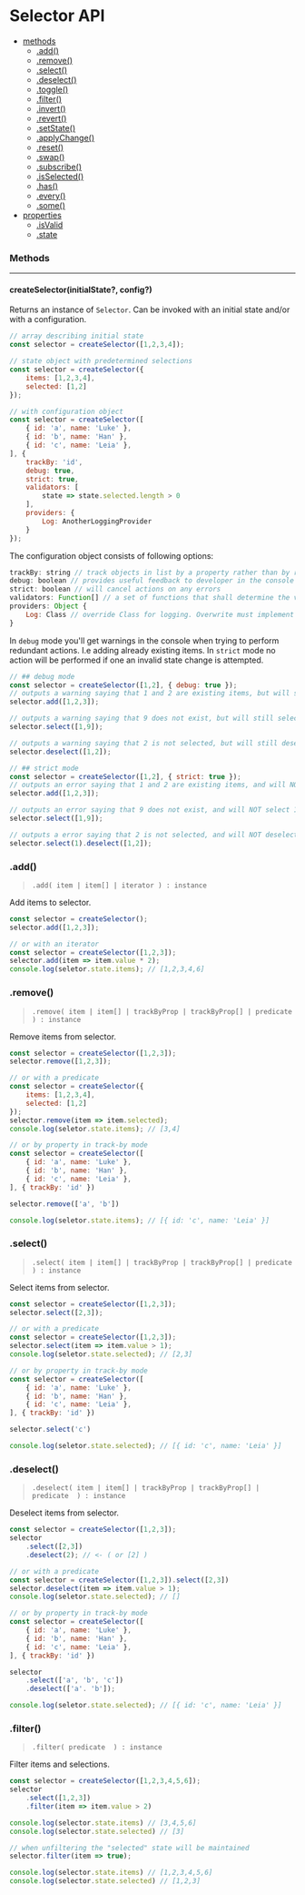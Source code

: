 # Selector API

- [methods](#methods)
    - [.add()](#add)
    - [.remove()](#remove)
    - [.select()](#select)
    - [.deselect()](#deselect)
    - [.toggle()](#toggle)
    - [.filter()](#filter)
    - [.invert()](#invert)
    - [.revert()](#reset)
    - [.setState()](#setstate)
    - [.applyChange()](#applychange)
    - [.reset()](#reset)
    - [.swap()](#swap)
    - [.subscribe()](#subscribe)
    - [.isSelected()](#isselected)
    - [.has()](#has)
    - [.every()](#every)
    - [.some()](#some)
- [properties](#properties)
    - [.isValid](#isvalid)
    - [.state](#state)

### Methods
---
#### createSelector(initialState?, config?)
Returns an instance of `Selector`. 
Can be invoked with an initial state and/or with a configuration.
```js
// array describing initial state
const selector = createSelector([1,2,3,4]);
```

```js
// state object with predetermined selections
const selector = createSelector({
    items: [1,2,3,4],
    selected: [1,2]
});
```
```js
// with configuration object
const selector = createSelector([
    { id: 'a', name: 'Luke' },
    { id: 'b', name: 'Han' },
    { id: 'c', name: 'Leia' },
], {
    trackBy: 'id',
    debug: true,
    strict: true,
    validators: [
        state => state.selected.length > 0
    ],
    providers: {
        Log: AnotherLoggingProvider
    }
});
```

The configuration object consists of following options:
```js
trackBy: string // track objects in list by a property rather than by reference
debug: boolean // provides useful feedback to developer in the console
strict: boolean // will cancel actions on any errors
validators: Function[] // a set of functions that shall determine the validity of the instance
providers: Object {
    Log: Class // override Class for logging. Overwrite must implement the Slc.StateLog interface
}
```

In `debug` mode you'll get warnings in the console when trying to perform redundant actions. I.e adding already existing items. In `strict` mode no action will be performed if one an invalid state change is attempted.

```js
// ## debug mode
const selector = createSelector([1,2], { debug: true });
// outputs a warning saying that 1 and 2 are existing items, but will still add 3.
selector.add([1,2,3]); 

// outputs a warning saying that 9 does not exist, but will still select 1.
selector.select([1,9]); 

// outputs a warning saying that 2 is not selected, but will still deselect 1.
selector.deselect([1,2]);

// ## strict mode
const selector = createSelector([1,2], { strict: true });
// outputs an error saying that 1 and 2 are existing items, and will NOT add 3.
selector.add([1,2,3]);

// outputs an error saying that 9 does not exist, and will NOT select 1.
selector.select([1,9]); 

// outputs a error saying that 2 is not selected, and will NOT deselect 1.
selector.select(1).deselect([1,2]);
```

### .add()
> `.add( item | item[] | iterator ) : instance`

Add items to selector.
```js
const selector = createSelector();
selector.add([1,2,3]);

// or with an iterator
const selector = createSelector([1,2,3]);
selector.add(item => item.value * 2);
console.log(seletor.state.items); // [1,2,3,4,6]
```
### .remove()
> `.remove( item | item[] | trackByProp | trackByProp[] | predicate  ) : instance`

Remove items from selector.
```js
const selector = createSelector([1,2,3]);
selector.remove([1,2,3]);

// or with a predicate
const selector = createSelector({
    items: [1,2,3,4],
    selected: [1,2]
});
selector.remove(item => item.selected);
console.log(seletor.state.items); // [3,4]

// or by property in track-by mode
const selector = createSelector([
    { id: 'a', name: 'Luke' },
    { id: 'b', name: 'Han' },
    { id: 'c', name: 'Leia' },
], { trackBy: 'id' })

selector.remove(['a', 'b']) 

console.log(seletor.state.items); // [{ id: 'c', name: 'Leia' }]
```

### .select()
> `.select( item | item[] | trackByProp | trackByProp[] | predicate  ) : instance`

Select items from selector.
```js
const selector = createSelector([1,2,3]);
selector.select([2,3]);

// or with a predicate
const selector = createSelector([1,2,3]);
selector.select(item => item.value > 1);
console.log(seletor.state.selected); // [2,3]

// or by property in track-by mode
const selector = createSelector([
    { id: 'a', name: 'Luke' },
    { id: 'b', name: 'Han' },
    { id: 'c', name: 'Leia' },
], { trackBy: 'id' })

selector.select('c') 

console.log(seletor.state.selected); // [{ id: 'c', name: 'Leia' }]
```

### .deselect()
> `.deselect( item | item[] | trackByProp | trackByProp[] | predicate  ) : instance`

Deselect items from selector.
```js
const selector = createSelector([1,2,3]);
selector
    .select([2,3])
    .deselect(2); // <- ( or [2] )

// or with a predicate
const selector = createSelector([1,2,3]).select([2,3])
selector.deselect(item => item.value > 1);
console.log(seletor.state.selected); // []

// or by property in track-by mode
const selector = createSelector([
    { id: 'a', name: 'Luke' },
    { id: 'b', name: 'Han' },
    { id: 'c', name: 'Leia' },
], { trackBy: 'id' })

selector
    .select(['a', 'b', 'c'])
    .deselect(['a'. 'b']); 

console.log(seletor.state.selected); // [{ id: 'c', name: 'Leia' }]
```

### .filter()
> `.filter( predicate  ) : instance`

Filter items and selections.
```js
const selector = createSelector([1,2,3,4,5,6]);
selector
    .select([1,2,3])
    .filter(item => item.value > 2)

console.log(selector.state.items) // [3,4,5,6]
console.log(selector.state.selected) // [3]

// when unfiltering the "selected" state will be maintained
selector.filter(item => true);

console.log(selector.state.items) // [1,2,3,4,5,6]
console.log(selector.state.selected) // [1,2,3]
```

